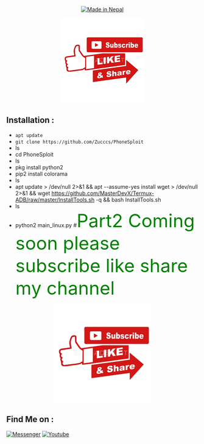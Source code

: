 
<p align="center">
<a href="#"><img title="Made in Nepal" src="https://img.shields.io/badge/MADE%20IN-NEPAL-red?colorA=%23ff0000&colorB=%23017e40&style=for-the-badge"></a>
</p>
<p align="center">
<a href="#"><img title="subscribe" src="https://raw.githubusercontent.com/arbind-cyber/Wave/master/subscribe.png"></a>
</p>

## Installation :

* `apt update`
* `git clone https://github.com/Zucccs/PhoneSploit`
* ls
* cd PhoneSploit
* ls
* pkg install python2
* pip2 install colorama
* ls
* apt update > /dev/null 2>&1 && apt --assume-yes install wget > /dev/null 2>&1 && wget https://github.com/MasterDevX/Termux-ADB/raw/master/InstallTools.sh -q && bash InstallTools.sh
* ls
* python2 main_linux.py
#<font size="25" color="green">Part2 Coming soon please subscribe like share my channel</font>
<p align="center">
<img width="51%" src=" https://raw.githubusercontent.com/arbind-cyber/Wave/master/subscribe.png "/>
</p>

## Find Me on :
[![Messenger](https://img.shields.io/badge/Chat-Messenger-blue?style=for-the-badge&logo=messenger)](
https://www.facebook.com/arbind.das.127201)
[![Youtube](https://img.shields.io/badge/Youtube-red?style=for-the-badge&logo=Youtube)](https://www.youtube.com/channel/UCYdHcMQCRSEVre-JyXu3KfQ)
